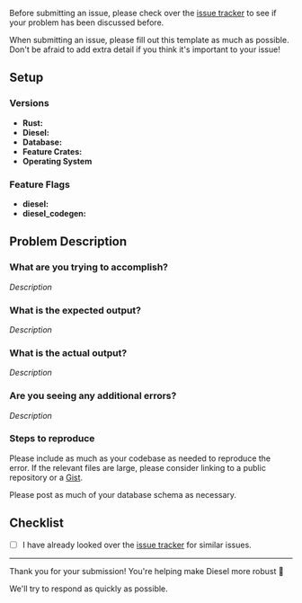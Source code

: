 Before submitting an issue, please check over the [issue tracker](https://github.com/diesel-rs/diesel/issues) to see if your problem has been discussed before.

When submitting an issue, please fill out this template as much as possible.  Don't be afraid to add extra detail if you think it's important to your issue!

## Setup
### Versions
- **Rust:**
- **Diesel:**
- **Database:**
- **Feature Crates:**
- **Operating System**

### Feature Flags
- **diesel:**
- **diesel_codegen:**

## Problem Description
### What are you trying to accomplish?
*Description*
### What is the expected output?
*Description*
### What is the actual output?
*Description*
### Are you seeing any additional errors?
*Description*

### Steps to reproduce
Please include as much as your codebase as needed to reproduce the error.  If the relevant files are large, please consider linking to a public repository or a [Gist](https://gist.github.com/).

Please post as much of your database schema as necessary.

## Checklist
- [ ] I have already looked over the [issue tracker](https://github.com/diesel-rs/diesel/issues) for similar issues.

___

Thank you for your submission!  You're helping make Diesel more robust 🎉  

We'll try to respond as quickly as possible.
